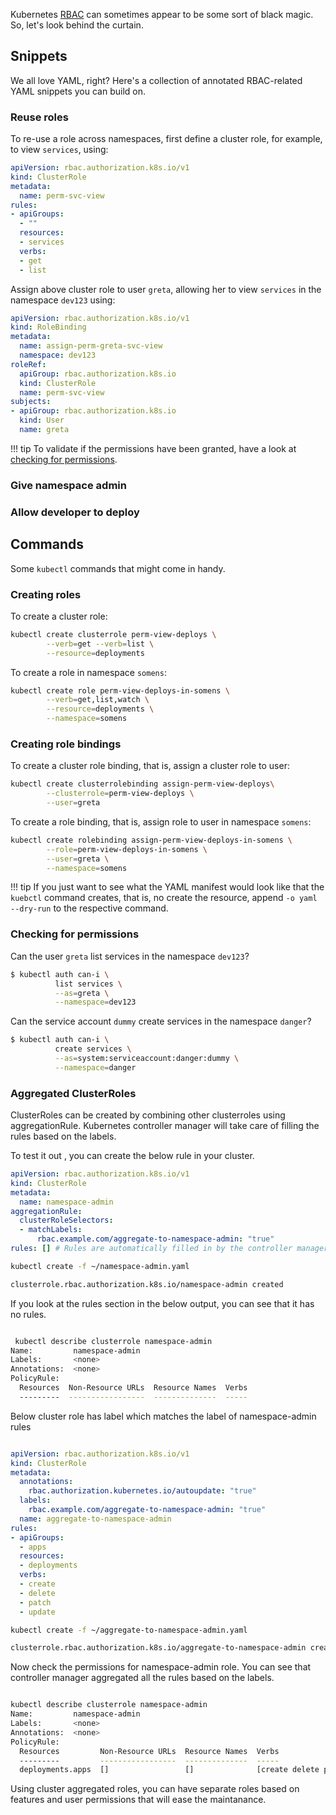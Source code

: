 Kubernetes [RBAC](https://kubernetes.io/docs/reference/access-authn-authz/rbac/) can sometimes appear to be some sort of black magic. So, let's look behind the curtain.

## Snippets

We all love YAML, right? Here's a collection of annotated RBAC-related YAML snippets you can build on.

### Reuse roles

To re-use a role across namespaces, first define a cluster role, for example, to view `services`, using:

```yaml
apiVersion: rbac.authorization.k8s.io/v1
kind: ClusterRole
metadata:
  name: perm-svc-view
rules:
- apiGroups:
  - ""
  resources:
  - services
  verbs:
  - get
  - list
```

Assign above cluster role to user `greta`, allowing her to view `services` in the namespace `dev123` using:

```yaml
apiVersion: rbac.authorization.k8s.io/v1
kind: RoleBinding
metadata:
  name: assign-perm-greta-svc-view
  namespace: dev123
roleRef:
  apiGroup: rbac.authorization.k8s.io
  kind: ClusterRole
  name: perm-svc-view
subjects:
- apiGroup: rbac.authorization.k8s.io
  kind: User
  name: greta
```

!!! tip
    To validate if the permissions have been granted, have a look at [checking for permissions](#checking-for-permissions).

### Give namespace admin

### Allow developer to deploy


## Commands

Some `kubectl` commands that might come in handy.

### Creating roles

To create a cluster role:

```sh
kubectl create clusterrole perm-view-deploys \
        --verb=get --verb=list \
        --resource=deployments
```

To create a role in namespace `somens`:

```sh
kubectl create role perm-view-deploys-in-somens \
        --verb=get,list,watch \
        --resource=deployments \
        --namespace=somens
```

### Creating role bindings

To create a cluster role binding, that is, assign a cluster role to user:

```sh
kubectl create clusterrolebinding assign-perm-view-deploys\
        --clusterrole=perm-view-deploys \
        --user=greta
```

To create a role binding, that is, assign role to user in namespace `somens`:

```sh
kubectl create rolebinding assign-perm-view-deploys-in-somens \
        --role=perm-view-deploys-in-somens \
        --user=greta \
        --namespace=somens
```

!!! tip
    If you just want to see what the YAML manifest would look like that the `kuebctl` command creates, that is, no create the resource, append `-o yaml --dry-run` to the respective command.

### Checking for permissions

Can the user `greta` list services in the namespace `dev123`?

```sh
$ kubectl auth can-i \
          list services \
          --as=greta \
          --namespace=dev123
```

Can the service account `dummy` create services in the namespace `danger`?

```sh
$ kubectl auth can-i \
          create services \
          --as=system:serviceaccount:danger:dummy \
          --namespace=danger
```

### Aggregated ClusterRoles

ClusterRoles can be created by combining other clusterroles using aggregationRule. Kubernetes controller manager will take care of filling the rules based on the labels.

To test it out , you can create the below rule in your cluster.

```yaml
apiVersion: rbac.authorization.k8s.io/v1
kind: ClusterRole
metadata:
  name: namespace-admin
aggregationRule:
  clusterRoleSelectors:
  - matchLabels:
      rbac.example.com/aggregate-to-namespace-admin: "true"
rules: [] # Rules are automatically filled in by the controller manager.
```

``` sh
kubectl create -f ~/namespace-admin.yaml

clusterrole.rbac.authorization.k8s.io/namespace-admin created

```

If you look at the rules section in the below output, you can see that it has no rules.

```sh

 kubectl describe clusterrole namespace-admin
Name:         namespace-admin
Labels:       <none>
Annotations:  <none>
PolicyRule:
  Resources  Non-Resource URLs  Resource Names  Verbs
  ---------  -----------------  --------------  -----

```

Below cluster role has label which matches the label of namespace-admin rules

```yaml

apiVersion: rbac.authorization.k8s.io/v1
kind: ClusterRole
metadata:
  annotations:
    rbac.authorization.kubernetes.io/autoupdate: "true"
  labels:
    rbac.example.com/aggregate-to-namespace-admin: "true"
  name: aggregate-to-namespace-admin
rules:
- apiGroups:
  - apps
  resources:
  - deployments 
  verbs:
  - create
  - delete
  - patch
  - update

```

```sh
kubectl create -f ~/aggregate-to-namespace-admin.yaml

clusterrole.rbac.authorization.k8s.io/aggregate-to-namespace-admin created
```
Now check the permissions for namespace-admin role. You can see that controller manager aggregated all the rules based on the labels.

```sh

kubectl describe clusterrole namespace-admin
Name:         namespace-admin
Labels:       <none>
Annotations:  <none>
PolicyRule:
  Resources         Non-Resource URLs  Resource Names  Verbs
  ---------         -----------------  --------------  -----
  deployments.apps  []                 []              [create delete patch update]
```

Using cluster aggregated roles, you can have separate roles based on features and user permissions that will ease the maintanance. 
